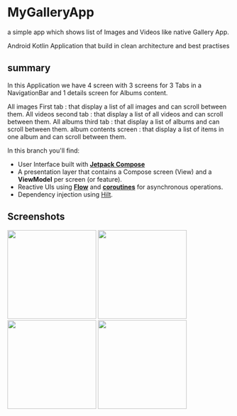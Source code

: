 # MyGalleryApp
a simple app which shows list of Images and Videos like native Gallery App.

Android Kotlin Application that build in clean architecture and best practises

## summary
In this Application we have 4 screen with 3 screens for 3 Tabs in a NavigationBar and 1 details screen for Albums content.

All images First tab : that display a list of all images and can scroll between them.
All videos second tab : that display a list of all videos and can scroll between them.
All albums third tab : that display a list of albums and can scroll between them.
album contents screen : that display a list of items in one album and can scroll between them.

In this branch you'll find:
*   User Interface built with **[Jetpack Compose](https://developer.android.com/jetpack/compose)**
*   A presentation layer that contains a Compose screen (View) and a **ViewModel** per screen (or feature).
*   Reactive UIs using **[Flow](https://developer.android.com/kotlin/flow)** and **[coroutines](https://kotlinlang.org/docs/coroutines-overview.html)** for asynchronous operations.
*   Dependency injection using [Hilt](https://developer.android.com/training/dependency-injection/hilt-android).

## Screenshots
<img src="https://github.com/ahmedshady68/MyGalleryApp/assets/8076006/cb00f527-3023-4225-9d98-5b6f90d849dc" width= "200">
<img src="https://github.com/ahmedshady68/MyGalleryApp/assets/8076006/72472452-d638-48c0-99ff-77c41a182e58" width= "200">
<img src="https://github.com/ahmedshady68/MyGalleryApp/assets/8076006/30fa0a97-b89d-4148-a043-c338cf3e961e" width= "200">
<img src="https://github.com/ahmedshady68/MyGalleryApp/assets/8076006/d49d0ba3-a645-470c-86db-9ab5104ade73" width= "200">





